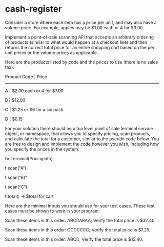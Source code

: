 # cash-register
Consider a store where each item has a price per unit, and may also have a volume price. For example, apples may be $1.00 each or 4 for $3.00.

Implement a point-of-sale scanning API that accepts an arbitrary ordering of products (similar to what would happen at a checkout line) and then returns the correct total price for an entire shopping cart based on the per unit prices or the volume prices as applicable.

Here are the products listed by code and the prices to use (there is no sales tax):

Product Code | Price

--------------------

A | $2.00 each or 4 for $7.00

B | $12.00

C | $1.25 or $6 for a six pack

D | $0.15


For your solution there should be a top level point of sale terminal service object, or namespace, that allows you to specify pricing, scan products, and calculate the total for a customer, similar to the pseudo code below. You are free to design and implement the code however you wish, including how you specify the prices in the system:

t= Terminal(PricingInfo)

t.scan(“A”)

t.scan(“B)”

t.scan(“C”)

t.total() -> $total for cart

Here are the minimal inputs you should use for your test cases. These test cases must be shown to work in your program:

Scan these items in this order: ABCDABAA; Verify the total price is $32.40.

Scan these items in this order: CCCCCCC; Verify the total price is $7.25.

Scan these items in this order: ABCD; Verify the total price is $15.40.


